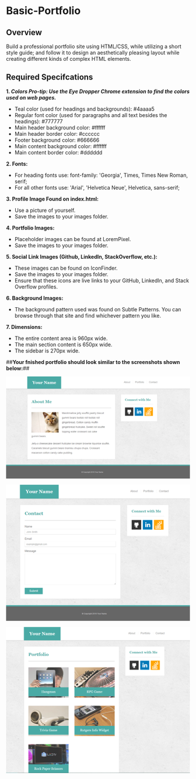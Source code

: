 # Basic-Portfolio

## Overview

Build a professional portfolio site using HTML/CSS, while utilizing a short style guide; and follow it to design an aesthetically pleasing layout while creating different kinds of complex HTML elements.

## Required Specifcations

**1. _Colors Pro-tip: Use the Eye Dropper Chrome extension to find the colors used on web pages._**

* Teal color (used for headings and backgrounds): #4aaaa5
* Regular font color (used for paragraphs and all text besides the headings): #777777
* Main header background color: #ffffff
* Main header border color: #cccccc
* Footer background color: #666666
* Main content background color: #ffffff
* Main content border color: #dddddd

**2. Fonts:**

* For heading fonts use: font-family: 'Georgia', Times, Times New Roman, serif;
* For all other fonts use: 'Arial', 'Helvetica Neue', Helvetica, sans-serif;

**3. Profile Image Found on index.html:**

* Use a picture of yourself. 
* Save the images to your images folder.

**4. Portfolio Images:**

* Placeholder images can be found at LoremPixel. 
* Save the images to your images folder.

**5. Social Link Images (Github, LinkedIn,  StackOverflow, etc.):**

* These images can be found on IconFinder.
* Save the images to your images folder.
* Ensure that these icons are live links to your GitHub, LinkedIn, and Stack Overflow profiles.

**6. Background Images:**

* The background pattern used was found on Subtle Patterns. You can browse through that site and find whichever pattern you like.

**7. Dimensions:**

* The entire content area is 960px wide.
* The main section content is 650px wide.
* The sidebar is 270px wide.

##**Your fnished portfolio should look similar to the screenshots shown below:**##

![Image of `About Me` page](https://github.com/kyoukel/Basic-Portfolio/blob/master/Portfolio_About.png)

![Image of `Contact` page](https://github.com/kyoukel/Basic-Portfolio/blob/master/Portfolio_Contact.png)

![Image of `Portfolio` page](https://github.com/kyoukel/Basic-Portfolio/blob/master/Portfolio_Gallery.png)
